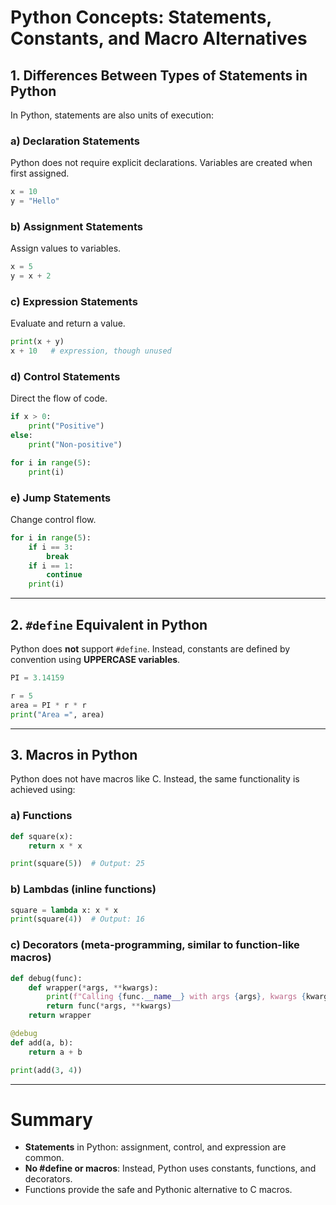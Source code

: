 # Python Concepts: Statements, Constants, and Macro Alternatives

## 1. Differences Between Types of Statements in Python

In Python, statements are also units of execution:

### a) Declaration Statements
Python does not require explicit declarations. Variables are created when first assigned.
```python
x = 10
y = "Hello"
```

### b) Assignment Statements
Assign values to variables.
```python
x = 5
y = x + 2
```

### c) Expression Statements
Evaluate and return a value.
```python
print(x + y)
x + 10   # expression, though unused
```

### d) Control Statements
Direct the flow of code.
```python
if x > 0:
    print("Positive")
else:
    print("Non-positive")

for i in range(5):
    print(i)
```

### e) Jump Statements
Change control flow.
```python
for i in range(5):
    if i == 3:
        break
    if i == 1:
        continue
    print(i)
```

---

## 2. `#define` Equivalent in Python

Python does **not** support `#define`. Instead, constants are defined by convention using **UPPERCASE variables**.
```python
PI = 3.14159

r = 5
area = PI * r * r
print("Area =", area)
```

---

## 3. Macros in Python

Python does not have macros like C. Instead, the same functionality is achieved using:

### a) Functions
```python
def square(x):
    return x * x

print(square(5))  # Output: 25
```

### b) Lambdas (inline functions)
```python
square = lambda x: x * x
print(square(4))  # Output: 16
```

### c) Decorators (meta-programming, similar to function-like macros)
```python
def debug(func):
    def wrapper(*args, **kwargs):
        print(f"Calling {func.__name__} with args {args}, kwargs {kwargs}")
        return func(*args, **kwargs)
    return wrapper

@debug
def add(a, b):
    return a + b

print(add(3, 4))
```

---

# Summary
- **Statements** in Python: assignment, control, and expression are common.  
- **No #define or macros**: Instead, Python uses constants, functions, and decorators.  
- Functions provide the safe and Pythonic alternative to C macros.
